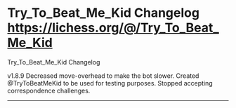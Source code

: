 # Try_To_Beat_Me_Kid Changelog https://lichess.org/@/Try_To_Beat_Me_Kid
Try_To_Beat_Me_Kid Changelog


v1.8.9
Decreased move-overhead to make the bot slower. 
Created @TryToBeatMeKid to be used for testing purposes.
Stopped accepting correspondence challenges.
______________________________________________________________________________________________________________________________________________________________________________
